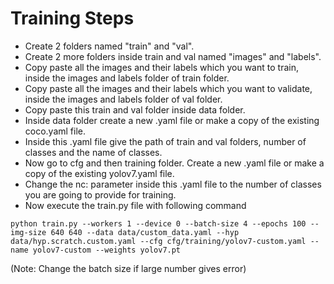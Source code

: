 # Training Steps
* Create 2 folders named "train" and "val".
* Create 2 more folders inside train and val named "images" and "labels".
* Copy paste all the images and their labels which you want to train, inside the images and labels folder of train folder.
* Copy paste all the images and their labels which you want to validate, inside the images and labels folder of val folder.
* Copy paste this train and val folder inside data folder.
* Inside data folder create a new .yaml file or make a copy of the existing coco.yaml file.
* Inside this .yaml file give the path of train and val folders, number of classes and the name of classes.
* Now go to cfg and then training folder. Create a new .yaml file or make a copy of the existing yolov7.yaml file.
* Change the nc: parameter inside this .yaml file to the number of classes you are going to provide for training.
* Now execute the train.py file with following command
```
python train.py --workers 1 --device 0 --batch-size 4 --epochs 100 --img-size 640 640 --data data/custom_data.yaml --hyp data/hyp.scratch.custom.yaml --cfg cfg/training/yolov7-custom.yaml --name yolov7-custom --weights yolov7.pt
```
(Note: Change the batch size if large number gives error)